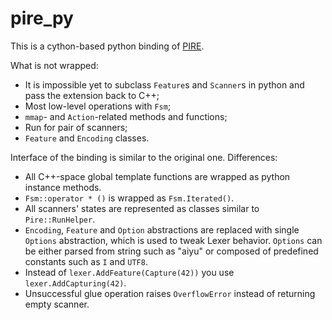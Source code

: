 # pire_py

This is a cython-based python binding of [PIRE](https://github.com/yandex/pire).

What is not wrapped:

- It is impossible yet to subclass `Feature`s and `Scanner`s in python and pass the
  extension back to C++;
- Most low-level operations with `Fsm`;
- `mmap`- and `Action`-related methods and functions;
- Run for pair of scanners;
- `Feature` and `Encoding` classes.

Interface of the binding is similar to the original one. Differences:

- All C++-space global template functions are wrapped as python instance methods.
- `Fsm::operator * ()` is wrapped as `Fsm.Iterated()`.
- All scanners' states are represented as classes similar to `Pire::RunHelper`.
- `Encoding`, `Feature` and `Option` abstractions are replaced with single
  `Options` abstraction, which is used to tweak Lexer behavior. `Options` can
  be either parsed from string such as "aiyu" or composed of predefined
  constants such as `I` and `UTF8`.
- Instead of `lexer.AddFeature(Capture(42))` you use `lexer.AddCapturing(42)`.
- Unsuccessful glue operation raises `OverflowError` instead of returning empty
  scanner.

